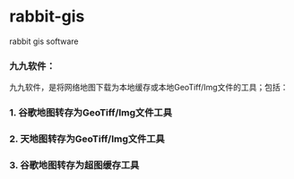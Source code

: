 rabbit-gis
==========

rabbit gis software
### 九九软件：
九九软件，是将网络地图下载为本地缓存或本地GeoTiff/Img文件的工具；包括：
### 1. 谷歌地图转存为GeoTiff/Img文件工具
### 2. 天地图转存为GeoTiff/Img文件工具
### 3. 谷歌地图转存为超图缓存工具
